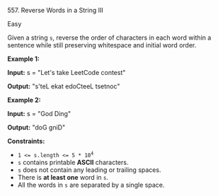 ﻿557\. Reverse Words in a String III

Easy

Given a string `s`, reverse the order of characters in each word within a sentence while still preserving whitespace and initial word order.

**Example 1:**

**Input:** s = "Let's take LeetCode contest"

**Output:** "s'teL ekat edoCteeL tsetnoc" 

**Example 2:**

**Input:** s = "God Ding"

**Output:** "doG gniD" 

**Constraints:**

*   <code>1 <= s.length <= 5 * 10<sup>4</sup></code>
*   `s` contains printable **ASCII** characters.
*   `s` does not contain any leading or trailing spaces.
*   There is **at least one** word in `s`.
*   All the words in `s` are separated by a single space.